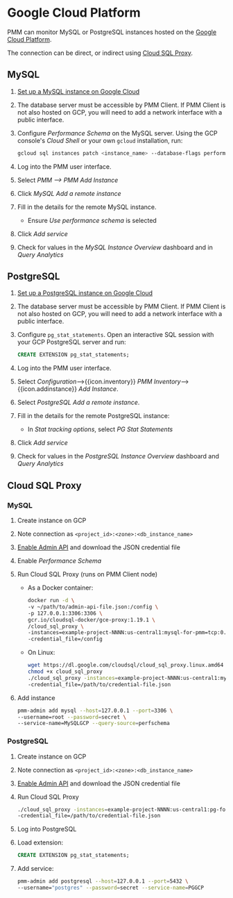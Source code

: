 # Google Cloud Platform

PMM can monitor MySQL or PostgreSQL instances hosted on the [Google Cloud Platform][GOOGLE_CLOUD].

The connection can be direct, or indirect using [Cloud SQL Proxy][GOOGLE_CLOUD_SQL_PROXY].

## MySQL

1. [Set up a MySQL instance on Google Cloud][GOOGLE_CLOUD_MYSQL]

2. The database server must be accessible by PMM Client. If PMM Client is not also hosted on GCP, you will need to add a network interface with a public interface.

3. Configure *Performance Schema* on the MySQL server. Using the GCP console's *Cloud Shell* or your own `gcloud` installation, run:

	```sh
	gcloud sql instances patch <instance_name> --database-flags performance_schema=on
	```

4. Log into the PMM user interface.

5. Select *PMM --> PMM Add Instance*

6. Click *MySQL Add a remote instance*

7. Fill in the details for the remote MySQL instance.

	- Ensure *Use performance schema* is selected

8. Click *Add service*

9. Check for values in the *MySQL Instance Overview* dashboard and in *Query Analytics*

## PostgreSQL

1. [Set up a PostgreSQL instance on Google Cloud][GOOGLE_CLOUD_POSTGRESQL]

2. The database server must be accessible by PMM Client. If PMM Client is not also hosted on GCP, you will need to add a network interface with a public interface.

3. Configure `pg_stat_statements`. Open an interactive SQL session with your GCP PostgreSQL server and run:

    ```sql
    CREATE EXTENSION pg_stat_statements;
    ```

4. Log into the PMM user interface.

5. Select <i class="uil uil-cog"></i> *Configuration*-->{{icon.inventory}} *PMM Inventory*-->{{icon.addinstance}} *Add Instance*.

6. Select *PostgreSQL Add a remote instance*.

7. Fill in the details for the remote PostgreSQL instance:

	- In *Stat tracking options*, select *PG Stat Statements*

7. Click *Add service*

8. Check for values in the *PostgreSQL Instance Overview* dashboard and *Query Analytics*






## Cloud SQL Proxy

### MySQL

1. Create instance on GCP

2. Note connection as `<project_id>:<zone>:<db_instance_name>`

3. [Enable Admin API][GOOGLE_CLOUD_ADMIN_API] and download the JSON credential file

4. Enable *Performance Schema*

5. Run Cloud SQL Proxy (runs on PMM Client node)

	- As a Docker container:

		```sh
		docker run -d \
		-v ~/path/to/admin-api-file.json:/config \
		-p 127.0.0.1:3306:3306 \
		gcr.io/cloudsql-docker/gce-proxy:1.19.1 \
		/cloud_sql_proxy \
		-instances=example-project-NNNN:us-central1:mysql-for-pmm=tcp:0.0.0.0:3306 \
		-credential_file=/config
		```

	- On Linux:

		```sh
		wget https://dl.google.com/cloudsql/cloud_sql_proxy.linux.amd64 -O cloud_sql_proxy
		chmod +x cloud_sql_proxy
		./cloud_sql_proxy -instances=example-project-NNNN:us-central1:mysql-for-pmm=tcp:3306 \
		-credential_file=/path/to/credential-file.json
		```

6. Add instance

	```sh
	pmm-admin add mysql --host=127.0.0.1 --port=3306 \
	--username=root --password=secret \
	--service-name=MySQLGCP --query-source=perfschema
	```

### PostgreSQL

1. Create instance on GCP

2. Note connection as `<project_id>:<zone>:<db_instance_name>`

3. [Enable Admin API][GOOGLE_CLOUD_ADMIN_API] and download the JSON credential file

4. Run Cloud SQL Proxy

	```sh
	./cloud_sql_proxy -instances=example-project-NNNN:us-central1:pg-for-pmm=tcp:5432 \
	-credential_file=/path/to/credential-file.json
	```

5. Log into PostgreSQL

6. Load extension:

	```sql
	CREATE EXTENSION pg_stat_statements;
	```

7. Add service:

	```sh
	pmm-admin add postgresql --host=127.0.0.1 --port=5432 \
	--username="postgres" --password=secret --service-name=PGGCP
	```






[GOOGLE_CLOUD_SQL]: https://cloud.google.com/sql
[GOOGLE_CLOUD]: https://cloud.google.com/
[GOOGLE_CLOUD_MYSQL]: https://cloud.google.com/sql/docs/mysql/quickstart
[GOOGLE_CLOUD_POSTGRESQL]: https://cloud.google.com/sql/docs/postgres/quickstart
[GOOGLE_CLOUD_SQL_PROXY]: https://cloud.google.com/sql/docs/mysql/connect-overview#cloud_sql_proxy
[GOOGLE_CLOUD_ADMIN_API]: https://cloud.google.com/sql/docs/mysql/admin-api#console
